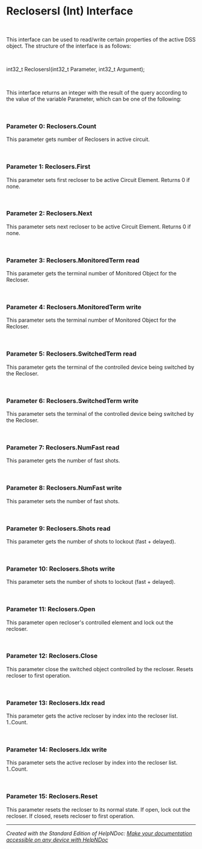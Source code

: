 # ReclosersI (Int) Interface

&nbsp;

This interface can be used to read/write certain properties of the active DSS object. The structure of the interface is as follows:

&nbsp;

int32\_t ReclosersI(int32\_t Parameter, int32\_t Argument);

&nbsp;

This interface returns an integer with the result of the query according to the value of the variable Parameter, which can be one of the following:

&nbsp;

### Parameter 0: Reclosers.Count

This parameter gets number of Reclosers in active circuit.

&nbsp;

### Parameter 1: Reclosers.First

This parameter sets first recloser to be active Circuit Element. Returns 0 if none.

&nbsp;

### Parameter 2: Reclosers.Next

This parameter sets next recloser to be active Circuit Element. Returns 0 if none.

&nbsp;

### Parameter 3: Reclosers.MonitoredTerm read

This parameter gets the terminal number of Monitored Object for the Recloser.

&nbsp;

### Parameter 4: Reclosers.MonitoredTerm write

This parameter sets the terminal number of Monitored Object for the Recloser.

&nbsp;

### Parameter 5: Reclosers.SwitchedTerm read

This parameter gets the terminal of the controlled device being switched by the Recloser.

&nbsp;

### Parameter 6: Reclosers.SwitchedTerm write

This parameter sets the terminal of the controlled device being switched by the Recloser.

&nbsp;

### Parameter 7: Reclosers.NumFast read

This parameter gets the number of fast shots.

&nbsp;

### Parameter 8: Reclosers.NumFast write

This parameter sets the number of fast shots.

&nbsp;

### Parameter 9: Reclosers.Shots read

This parameter gets the number of shots to lockout (fast + delayed).

&nbsp;

### Parameter 10: Reclosers.Shots write

This parameter sets the number of shots to lockout (fast + delayed).

&nbsp;

### Parameter 11: Reclosers.Open

This parameter open recloser's controlled element and lock out the recloser.

&nbsp;

### Parameter 12: Reclosers.Close

This parameter close the switched object controlled by the recloser. Resets recloser to first operation.

&nbsp;

### Parameter 13: Reclosers.Idx read

This parameter gets the active recloser by index into the recloser list. 1..Count.

&nbsp;

### Parameter 14: Reclosers.Idx write

This parameter sets the active recloser by index into the recloser list. 1..Count.

&nbsp;

### Parameter 15: Reclosers.Reset

This parameter resets the recloser to its normal state. If open, lock out the recloser. If closed, resets recloser to first operation.


***
_Created with the Standard Edition of HelpNDoc: [Make your documentation accessible on any device with HelpNDoc](<https://www.helpndoc.com/feature-tour/produce-html-websites/>)_

